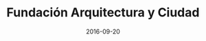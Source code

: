 ---
title: Fundación Arquitectura y Ciudad
date: 2016-09-20
key: 'fac'
technologies:
  - Wordpress
clientURL: https://www.fundaayc.com/
image: './src/assets/images/projects/fac.png'
alt: 'Captura de pantalla del sitio web fundaayc.com'
lead: "La Fundación Arquitectura y Ciudad (FAC) es el primer sitio web/blog que hice y mi primera experiencia como desarrollador web. La FAC es una organización sin fines de lucro creada en noviembre de 2015 que tiene por objeto fundamental apoyar la generación y difusión de conocimientos en el campo de la arquitectura, el urbanismo, el desarrollo tecnológico de la construcción y áreas afines, así como a la preservación del patrimonio histórico venezolano."
tags: 'featured'
---